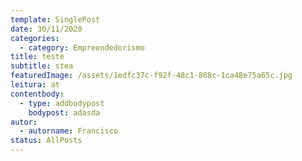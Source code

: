 ```yaml
---
template: SinglePost
date: 30/11/2020
categories:
  - category: Empreendedorismo
title: teste
subtitle: stea
featuredImage: /assets/1edfc37c-f92f-48c1-808c-1ca48e75a65c.jpg
leitura: at
contentbody:
  - type: addbodypost
    bodypost: adasda
autor:
  - autorname: Francisco
status: AllPosts
---
```

